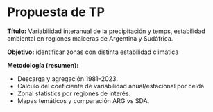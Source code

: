 # Propuesta de TP

**Título:** Variabilidad interanual de la precipitación y temps, estabilidad ambiental en regiones maiceras de Argentina y Sudáfrica.

**Objetivo:** identificar zonas con distinta estabilidad climática

**Metodología (resumen):**
- Descarga y agregación 1981–2023.
- Cálculo del coeficiente de variabilidad anual/estacional por celda.
- Zonal statistics por regiones de interés.
- Mapas temáticos y comparación ARG vs SDA.

